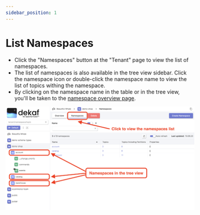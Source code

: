 ```yaml
---
sidebar_position: 1
---
```


# List Namespaces

- Click the "Namespaces" button at the "Tenant" page to view the list of namespaces.
- The list of namespaces is also available in the tree view sidebar.
  Click the namespace icon or double-click the namespace name to view the list of topics withing the namespace.
- By clicking on the namespace name in the table or in the tree view, you'll be taken to the [namespace overview page](/docs/namespaces/namespace-overview).

![apache pulsar tenant namespaces](./img/namespaces.png)
